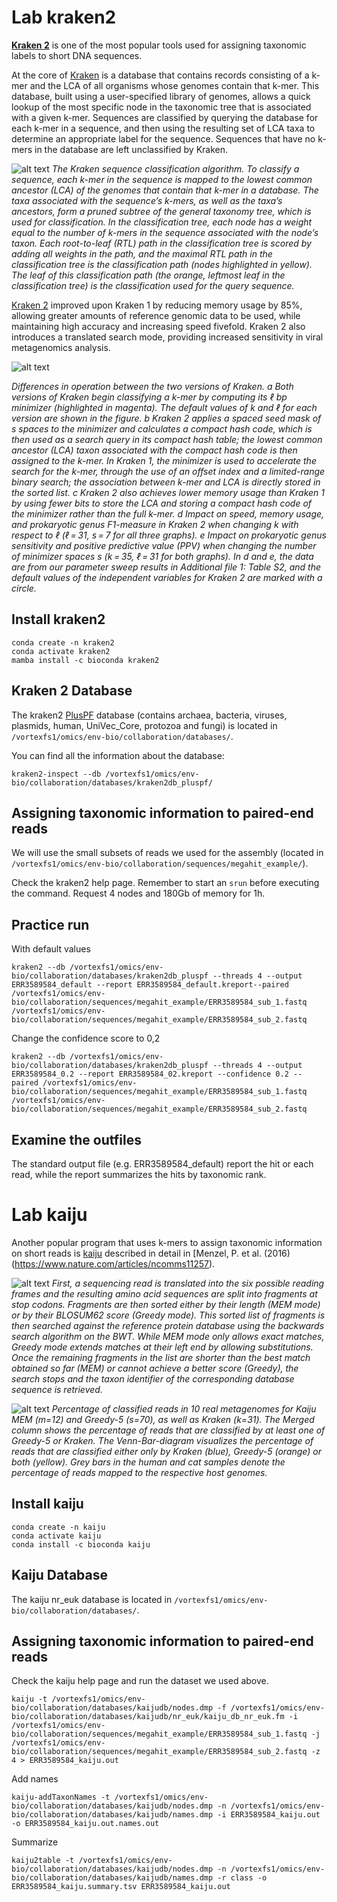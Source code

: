 # Lab kraken2

**[ Kraken 2](https://github.com/DerrickWood/kraken2/wiki/About-Kraken-2)** is one of the most popular tools used for assigning taxonomic labels to short DNA sequences.  

At the core of [Kraken](https://genomebiology.biomedcentral.com/articles/10.1186/gb-2014-15-3-r46) is a database that contains records consisting of a k-mer and the LCA of all organisms whose genomes contain that k-mer. This database, built using a user-specified library of genomes, allows a quick lookup of the most specific node in the taxonomic tree that is associated with a given k-mer. Sequences are classified by querying the database for each k-mer in a sequence, and then using the resulting set of LCA taxa to determine an appropriate label for the sequence. Sequences that have no k-mers in the database are left unclassified by Kraken. 

![alt text](https://github.com/2021-environmental-bioinformatics/Lab_kraken2/blob/main/images/Kraken1.png)
*The Kraken sequence classification algorithm. To classify a sequence, each k-mer in the sequence is mapped to the lowest common ancestor (LCA) of the genomes that contain that k-mer in a database. The taxa associated with the sequence’s k-mers, as well as the taxa’s ancestors, form a pruned subtree of the general taxonomy tree, which is used for classification. In the classification tree, each node has a weight equal to the number of k-mers in the sequence associated with the node’s taxon. Each root-to-leaf (RTL) path in the classification tree is scored by adding all weights in the path, and the maximal RTL path in the classification tree is the classification path (nodes highlighted in yellow). The leaf of this classification path (the orange, leftmost leaf in the classification tree) is the classification used for the query sequence.*


[Kraken 2](https://genomebiology.biomedcentral.com/articles/10.1186/s13059-019-1891-0) improved upon Kraken 1 by reducing memory usage by 85%, allowing greater amounts of reference genomic data to be used, while maintaining high accuracy and increasing speed fivefold. Kraken 2 also introduces a translated search mode, providing increased sensitivity in viral metagenomics analysis.

![alt text](https://github.com/2021-environmental-bioinformatics/Lab_kraken2/blob/main/images/Kraken2.png)

*Differences in operation between the two versions of Kraken. a Both versions of Kraken begin classifying a k-mer by computing its ℓ bp minimizer (highlighted in magenta). The default values of k and ℓ for each version are shown in the figure. b Kraken 2 applies a spaced seed mask of s spaces to the minimizer and calculates a compact hash code, which is then used as a search query in its compact hash table; the lowest common ancestor (LCA) taxon associated with the compact hash code is then assigned to the k-mer. In Kraken 1, the minimizer is used to accelerate the search for the k-mer, through the use of an offset index and a limited-range binary search; the association between k-mer and LCA is directly stored in the sorted list. c Kraken 2 also achieves lower memory usage than Kraken 1 by using fewer bits to store the LCA and storing a compact hash code of the minimizer rather than the full k-mer. d Impact on speed, memory usage, and prokaryotic genus F1-measure in Kraken 2 when changing k with respect to ℓ (ℓ = 31, s = 7 for all three graphs). e Impact on prokaryotic genus sensitivity and positive predictive value (PPV) when changing the number of minimizer spaces s (k = 35, ℓ = 31 for both graphs). In d and e, the data are from our parameter sweep results in Additional file 1: Table S2, and the default values of the independent variables for Kraken 2 are marked with a circle.*

## Install kraken2
```
conda create -n kraken2
conda activate kraken2
mamba install -c bioconda kraken2 
```
## Kraken 2 Database
The kraken2 [PlusPF](https://benlangmead.github.io/aws-indexes/k2) database (contains archaea, bacteria, viruses, plasmids, human, UniVec_Core, protozoa and fungi) is located in `/vortexfs1/omics/env-bio/collaboration/databases/`.

You can find all the information about the database:
``` 
kraken2-inspect --db /vortexfs1/omics/env-bio/collaboration/databases/kraken2db_pluspf/
```

## Assigning taxonomic information to paired-end reads
We will use the small subsets of reads we used for the assembly (located in `/vortexfs1/omics/env-bio/collaboration/sequences/megahit_example/`).

Check the kraken2 help page. Remember to start an `srun` before executing the command. Request 4 nodes and 180Gb of memory for 1h.

## Practice run
With default values
```
kraken2 --db /vortexfs1/omics/env-bio/collaboration/databases/kraken2db_pluspf --threads 4 --output ERR3589584_default --report ERR3589584_default.kreport--paired /vortexfs1/omics/env-bio/collaboration/sequences/megahit_example/ERR3589584_sub_1.fastq /vortexfs1/omics/env-bio/collaboration/sequences/megahit_example/ERR3589584_sub_2.fastq
```
Change the confidence score to 0,2
```
kraken2 --db /vortexfs1/omics/env-bio/collaboration/databases/kraken2db_pluspf --threads 4 --output ERR3589584_0.2 --report ERR3589584_02.kreport --confidence 0.2 --paired /vortexfs1/omics/env-bio/collaboration/sequences/megahit_example/ERR3589584_sub_1.fastq /vortexfs1/omics/env-bio/collaboration/sequences/megahit_example/ERR3589584_sub_2.fastq
```
## Examine the outfiles
The standard output file (e.g. ERR3589584_default) report the hit or each read, while the report summarizes the hits by taxonomic rank.

# Lab kaiju
Another popular program that uses k-mers to assign taxonomic information on short reads is [kaiju](https://github.com/bioinformatics-centre/kaiju) described in detail in [Menzel, P. et al. (2016) (https://www.nature.com/articles/ncomms11257).

![alt text](https://github.com/2021-environmental-bioinformatics/Lab_kraken2/blob/main/images/Kaiju1.png)
*First, a sequencing read is translated into the six possible reading frames and the resulting amino acid sequences are split into fragments at stop codons. Fragments are then sorted either by their length (MEM mode) or by their BLOSUM62 score (Greedy mode). This sorted list of fragments is then searched against the reference protein database using the backwards search algorithm on the BWT. While MEM mode only allows exact matches, Greedy mode extends matches at their left end by allowing substitutions. Once the remaining fragments in the list are shorter than the best match obtained so far (MEM) or cannot achieve a better score (Greedy), the search stops and the taxon identifier of the corresponding database sequence is retrieved.*

![alt text](https://github.com/2021-environmental-bioinformatics/Lab_kraken2/blob/main/images/kaiju_comparison.png)
*Percentage of classified reads in 10 real metagenomes for Kaiju MEM (m=12) and Greedy-5 (s=70), as well as Kraken (k=31). The Merged column shows the percentage of reads that are classified by at least one of Greedy-5 or Kraken. The Venn-Bar-diagram visualizes the percentage of reads that are classified either only by Kraken (blue), Greedy-5 (orange) or both (yellow). Grey bars in the human and cat samples denote the percentage of reads mapped to the respective host genomes.*

## Install kaiju
```
conda create -n kaiju
conda activate kaiju
conda install -c bioconda kaiju 
```

## Kaiju Database
The kaiju nr_euk database is located in `/vortexfs1/omics/env-bio/collaboration/databases/`.

## Assigning taxonomic information to paired-end reads
Check the kaiju help page and run the dataset we used above.

```
kaiju -t /vortexfs1/omics/env-bio/collaboration/databases/kaijudb/nodes.dmp -f /vortexfs1/omics/env-bio/collaboration/databases/kaijudb/nr_euk/kaiju_db_nr_euk.fm -i /vortexfs1/omics/env-bio/collaboration/sequences/megahit_example/ERR3589584_sub_1.fastq -j /vortexfs1/omics/env-bio/collaboration/sequences/megahit_example/ERR3589584_sub_2.fastq -z 4 > ERR3589584_kaiju.out
```
Add names
```
kaiju-addTaxonNames -t /vortexfs1/omics/env-bio/collaboration/databases/kaijudb/nodes.dmp -n /vortexfs1/omics/env-bio/collaboration/databases/kaijudb/names.dmp -i ERR3589584_kaiju.out -o ERR3589584_kaiju.out.names.out
```

Summarize 
```
kaiju2table -t /vortexfs1/omics/env-bio/collaboration/databases/kaijudb/nodes.dmp -n /vortexfs1/omics/env-bio/collaboration/databases/kaijudb/names.dmp -r class -o ERR3589584_kaiju.summary.tsv ERR3589584_kaiju.out
```
